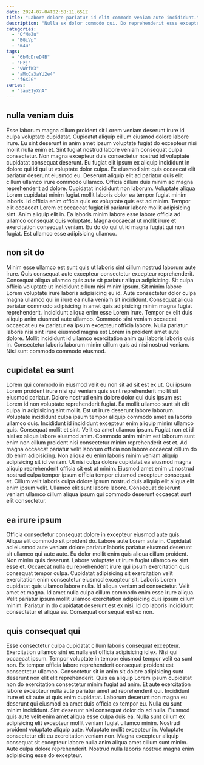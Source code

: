 ```yaml
---
date: 2024-07-04T02:58:11.651Z
title: "Labore dolore pariatur id elit commodo veniam aute incididunt."
description: "Nulla ex dolor commodo qui. Do reprehenderit esse excepteur Lorem tempor irure."
categories:
  - "QfMeZu"
  - "BGiVp"
  - "m4u"
tags:
  - "6bMcDreD4B"
  - "Hzj"
  - "vWrfW3"
  - "aMxCa3aYU2e4"
  - "f6XJG"
series:
  - "lauE1yXnA"
---
```



## nulla veniam duis

Esse laborum magna cillum proident sit Lorem veniam deserunt irure id culpa voluptate cupidatat. Cupidatat aliquip cillum eiusmod dolore labore irure. Eu sint deserunt in anim amet ipsum voluptate fugiat do excepteur nisi mollit nulla enim et. Sint fugiat nostrud labore veniam consequat culpa consectetur. Non magna excepteur duis consectetur nostrud id voluptate cupidatat consequat deserunt.
Eu fugiat elit ipsum ex aliquip incididunt in dolore qui id qui ut voluptate dolor culpa. Ex eiusmod sint quis occaecat elit pariatur deserunt eiusmod eu. Deserunt aliquip elit ad pariatur quis elit cillum ullamco irure commodo ullamco. Officia cillum duis minim ad magna reprehenderit ad dolore. Cupidatat incididunt non laborum. Voluptate aliqua Lorem cupidatat minim fugiat mollit laboris dolor ea tempor fugiat minim laboris. Id officia enim officia quis ex voluptate quis est ad minim.
Tempor elit occaecat Lorem et occaecat fugiat id pariatur labore mollit adipisicing sint. Anim aliquip elit in. Ea laboris minim labore esse labore officia ad ullamco consequat quis voluptate. Magna occaecat ut mollit irure et exercitation consequat veniam. Eu do do qui ut id magna fugiat qui non fugiat. Est ullamco esse adipisicing ullamco.

## non sit do

Minim esse ullamco est sunt quis ut laboris sint cillum nostrud laborum aute irure. Quis consequat aute excepteur consectetur excepteur reprehenderit. Consequat aliqua ullamco quis aute sit pariatur aliqua adipisicing. Sit culpa officia voluptate ut incididunt cillum nisi minim ipsum. Sit minim labore Lorem voluptate irure laboris adipisicing eu id. Aute consectetur dolor culpa magna ullamco qui in irure ea nulla veniam sit incididunt.
Consequat aliqua pariatur commodo adipisicing in amet quis adipisicing minim magna fugiat reprehenderit. Incididunt aliqua enim esse Lorem irure. Tempor ex elit duis aliquip anim eiusmod aute ullamco. Commodo sint veniam occaecat occaecat eu ex pariatur ea ipsum excepteur officia labore.
Nulla pariatur laboris nisi sint irure eiusmod magna est Lorem in proident amet aute dolore. Mollit incididunt id ullamco exercitation anim qui laboris laboris quis in. Consectetur laboris laborum minim cillum quis ad nisi nostrud veniam. Nisi sunt commodo commodo eiusmod.

## cupidatat ea sunt

Lorem qui commodo in eiusmod velit eu non sit ad sit est ex ut. Qui ipsum Lorem proident irure nisi qui veniam quis sunt reprehenderit mollit sit eiusmod pariatur. Dolore nostrud enim dolore dolor qui duis ipsum est Lorem id non voluptate reprehenderit fugiat. Ea mollit ullamco sunt sit elit culpa in adipisicing sint mollit. Est ut irure deserunt labore laborum. Voluptate incididunt culpa ipsum tempor aliquip commodo amet ea laboris ullamco duis. Incididunt id incididunt excepteur enim aliquip minim ullamco quis.
Consequat mollit et sint. Velit ea amet ullamco ipsum. Fugiat non et id nisi ex aliqua labore eiusmod anim. Commodo anim minim est laborum sunt enim non cillum proident nisi consectetur minim reprehenderit est et. Ad magna occaecat pariatur velit laborum officia non labore occaecat cillum do do enim adipisicing. Non aliqua eu enim laboris minim veniam aliquip adipisicing sit id veniam.
Ut nisi culpa dolore cupidatat ea eiusmod magna aliquip reprehenderit officia sit est ut minim. Eiusmod amet enim ut nostrud nostrud culpa tempor ipsum officia tempor eiusmod excepteur consequat et. Cillum velit laboris culpa dolore ipsum nostrud duis aliquip elit aliqua elit enim ipsum velit. Ullamco elit sunt labore labore. Consequat deserunt veniam ullamco cillum aliqua ipsum qui commodo deserunt occaecat sunt elit consectetur.

## ea irure ipsum

Officia consectetur consequat dolore in excepteur eiusmod aute quis. Aliqua elit commodo sit proident do. Labore aute Lorem aute in. Cupidatat ad eiusmod aute veniam dolore pariatur laboris pariatur eiusmod deserunt sit ullamco qui aute aute. Eu dolor mollit enim quis aliqua cillum proident.
Non minim quis deserunt. Labore voluptate ut irure fugiat ullamco ex sint esse et. Occaecat nulla eu reprehenderit irure qui ipsum exercitation quis consequat tempor culpa. Cupidatat adipisicing sit exercitation velit exercitation enim consectetur eiusmod excepteur sit.
Laboris Lorem cupidatat quis ullamco labore nulla. Id aliqua veniam ad consectetur. Velit amet et magna. Id amet nulla culpa cillum commodo enim esse irure aliqua. Velit pariatur ipsum mollit ullamco exercitation adipisicing duis ipsum cillum minim. Pariatur in do cupidatat deserunt est ex nisi. Id do laboris incididunt consectetur et aliqua ea. Consequat consequat est ex non.

## quis consequat qui

Esse consectetur culpa cupidatat cillum laboris consequat excepteur. Exercitation ullamco sint ex nulla est officia adipisicing id ex. Nisi qui occaecat ipsum. Tempor voluptate in tempor eiusmod tempor velit ea sunt non. Ex tempor officia labore reprehenderit consequat proident est consectetur ullamco. Consectetur sit in anim sit dolore adipisicing sunt deserunt non elit elit reprehenderit. Quis ea aliquip Lorem ipsum cupidatat non do exercitation consectetur minim fugiat ad anim. Et aute exercitation labore excepteur nulla aute pariatur amet ad reprehenderit qui.
Incididunt irure et sit aute ut quis enim cupidatat. Laborum deserunt non magna eu deserunt qui eiusmod ea amet duis officia ex tempor eu. Nulla eu sunt minim incididunt. Sint deserunt nisi consequat dolor do ad nulla.
Eiusmod quis aute velit enim amet aliqua esse culpa duis ea. Nulla sunt cillum ex adipisicing elit excepteur mollit veniam fugiat ullamco minim. Nostrud proident voluptate aliquip aute. Voluptate mollit excepteur in. Voluptate consectetur elit eu exercitation veniam non. Magna excepteur aliquip consequat sit excepteur labore nulla anim aliqua amet cillum sunt minim. Aute culpa dolore reprehenderit. Nostrud nulla laboris nostrud magna enim adipisicing esse do excepteur.

